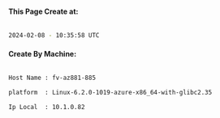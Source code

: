 
   
#### This Page Create at:

```bash

2024-02-08 - 10:35:58 UTC

```

#### Create By Machine:

```bash

Host Name : fv-az881-885

platform  : Linux-6.2.0-1019-azure-x86_64-with-glibc2.35

Ip Local  : 10.1.0.82

```

